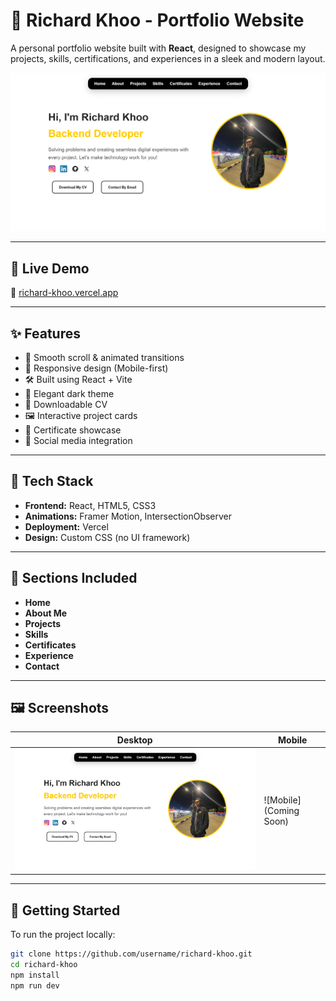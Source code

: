 # 💼 Richard Khoo - Portfolio Website

A personal portfolio website built with **React**, designed to showcase my projects, skills, certifications, and experiences in a sleek and modern layout.

![Portfolio Screenshot](./public/images/SS-Desktop.png)

---

## 🚀 Live Demo

🔗 [richard-khoo.vercel.app](https://richard-khoo.vercel.app)

---

## ✨ Features

- 🎯 Smooth scroll & animated transitions  
- 📱 Responsive design (Mobile-first)  
- 🛠️ Built using React + Vite  
- 🌙 Elegant dark theme  
- 📜 Downloadable CV  
- 🖼️ Interactive project cards  
- 🧾 Certificate showcase  
- 🔗 Social media integration  

---

## 🧰 Tech Stack

- **Frontend:** React, HTML5, CSS3  
- **Animations:** Framer Motion, IntersectionObserver  
- **Deployment:** Vercel  
- **Design:** Custom CSS (no UI framework)  

---

## 📂 Sections Included

- **Home**  
- **About Me**  
- **Projects**  
- **Skills**  
- **Certificates**  
- **Experience**  
- **Contact**

---

## 🖼️ Screenshots

| Desktop | Mobile |
|--------|--------|
| ![Desktop](./public/images/SS-Desktop.png) | ![Mobile](Coming Soon) |

---

## 📄 Getting Started

To run the project locally:

```bash
git clone https://github.com/username/richard-khoo.git
cd richard-khoo
npm install
npm run dev